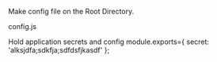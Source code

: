 
Make config file on the Root Directory.

config.js

Hold application secrets and config
module.exports={
    secret: 'alksjdfa;sdkfja;sdfdsfjkasdf'
};